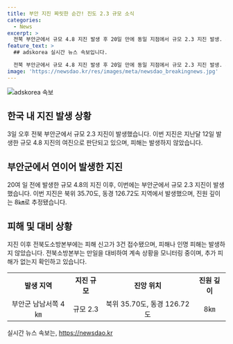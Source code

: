 ```yaml
---
title: 부안 지진 짜릿한 순간! 진도 2.3 규모 소식
categories:
  - News
excerpt: >
  전북 부안군에서 규모 4.8 지진 발생 후 20일 만에 동일 지점에서 규모 2.3 지진 발생. 피해는 없었으며, 여진으로 추정됨. 지진 후 소방본부에는 피해 신고 3건, 유감 신고는 더 많았으나 시설 피해 없음. 현재까지 추가 피해 신고 없으며, 피해 상황을 계속하여 확인 중.
feature_text: >
  ## adskorea 실시간 뉴스 속보입니다.

  전북 부안군에서 규모 4.8 지진 발생 후 20일 만에 동일 지점에서 규모 2.3 지진 발생. 피해는 없었으며, 여진으로 추정됨. 지진 후 소방본부에는 피해 신고 3건, 유감 신고는 더 많았으나 시설 피해 없음. 현재까지 추가 피해 신고 없으며, 피해 상황을 계속하여 확인 중.
image: 'https://newsdao.kr/res/images/meta/newsdao_breakingnews.jpg'
---
```


<p><img src="https://newsdao.kr/res/images/meta/newsdao_breakingnews.jpg" alt="adskorea 속보" /></p>

<h2 data-ke-size="size26">한국 내 지진 발생 상황</h2>

<p data-ke-size="size16">3일 오후 전북 부안군에서 규모 2.3 지진이 발생했습니다. 이번 지진은 지난달 12일 발생한 규모 4.8 지진의 여진으로 판단되고 있으며, 피해는 발생하지 않았습니다.</p>

<h2 data-ke-size="size24">부안군에서 연이어 발생한 지진</h2>

<p data-ke-size="size16">20여 일 전에 발생한 규모 4.8의 지진 이후, 이번에는 부안군에서 규모 2.3 지진이 발생했습니다. 이번 지진은 북위 35.70도, 동경 126.72도 지역에서 발생했으며, 진원 깊이는 8㎞로 추정됐습니다.</p>

<h2 data-ke-size="size24">피해 및 대비 상황</h2>

<p data-ke-size="size16">지진 이후 전북도소방본부에는 피해 신고가 3건 접수됐으며, 피해나 인명 피해는 발생하지 않았습니다. 전북소방본부는 만일을 대비하여 계속 상황을 모니터링 중이며, 추가 피해가 없는지 확인하고 있습니다.</p>

<table>
    <tr>
        <th>발생 지역</th>
        <th>지진 규모</th>
        <th>진앙 위치</th>
        <th>진원 깊이</th>
    </tr>
    <tr>
        <td style="text-align: center;">부안군 남남서쪽 4㎞</td>
        <td style="text-align: center;">규모 2.3</td>
        <td style="text-align: center;">북위 35.70도, 동경 126.72도</td>
        <td style="text-align: center;">8㎞</td>
    </tr>
</table>
실시간 뉴스 속보는, <a href="https://newsdao.kr" rel="dofollow">https://newsdao.kr</a>


